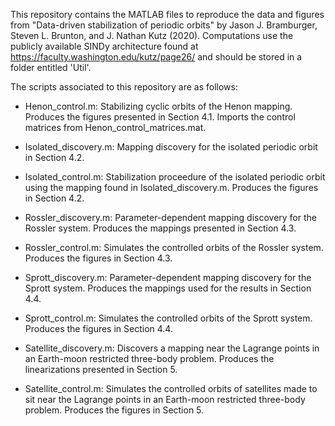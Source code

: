 This repository contains the MATLAB files to reproduce the data and figures from "Data-driven stabilization of periodic orbits" by Jason J. Bramburger, Steven L. Brunton, and J. Nathan Kutz (2020). Computations use the publicly available SINDy architecture found at https://faculty.washington.edu/kutz/page26/ and should be stored in a folder entitled 'Util'. 

The scripts associated to this repository are as follows:

- Henon_control.m: Stabilizing cyclic orbits of the Henon mapping. Produces the figures presented in Section 4.1. Imports the control matrices from Henon_control_matrices.mat.

- Isolated_discovery.m: Mapping discovery for the isolated periodic orbit in Section 4.2.

- Isolated_control.m: Stabilization proceedure of the isolated periodic orbit using the mapping found in Isolated_discovery.m. Produces the figures in Section 4.2.

- Rossler_discovery.m: Parameter-dependent mapping discovery for the Rossler system. Produces the mappings presented in Section 4.3.

- Rossler_control.m: Simulates the controlled orbits of the Rossler system. Produces the figures in Section 4.3.

- Sprott_discovery.m: Parameter-dependent mapping discovery for the Sprott system. Produces the mappings used for the results in Section 4.4.

- Sprott_control.m: Simulates the controlled orbits of the Sprott system. Produces the figures in Section 4.4.

- Satellite_discovery.m: Discovers a mapping near the Lagrange points in an Earth-moon restricted three-body problem. Produces the linearizations presented in Section 5.

- Satellite_control.m: Simulates the controlled orbits of satellites made to sit near the Lagrange points in an Earth-moon restricted three-body problem. Produces the figures in Section 5.
